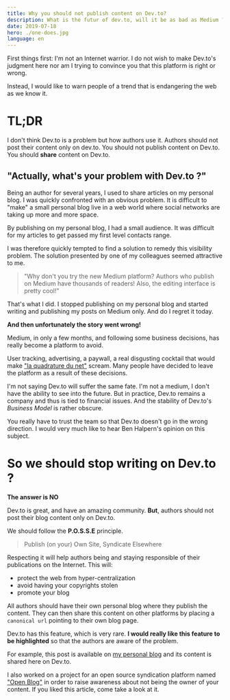 ```yaml
---
title: Why you should not publish content on Dev.to?
description: What is the futur of dev.to, will it be as bad as Medium ? Will it steal your content under a paywall? Should you only publish your content on a third party site.
date: 2019-07-18
hero: ./one-does.jpg
language: en
---
```


First things first: I'm not an Internet warrior. I do not wish to make Dev.to's judgment here nor am I trying to convince you that this platform is right or wrong.

Instead, I would like to warn people of a trend that is endangering the web as we know it.

# TL;DR

I don't think Dev.to is a problem but how authors use it. Authors should not post their content only on dev.to. You should not publish content on Dev.to. You should **share** content on Dev.to.

## "Actually, what's your problem with Dev.to ?"


Being an author for several years, I used to share articles on my personal blog. I was quickly confronted with an obvious problem. It is difficult to "make" a small personal blog live in a web world where social networks are taking up more and more space.

By publishing on my personal blog, I had a small audience. It was difficult for my articles to get passed my first level contacts range.

I was therefore quickly tempted to find a solution to remedy this visibility problem. The solution presented by one of my colleagues seemed attractive to me.

> "Why don't you try the new Medium platform? Authors who publish on Medium have thousands of readers! Also, the editing interface is pretty cool!"


That's what I did. I stopped publishing on my personal blog and started writing and publishing my posts on Medium only. And do I regret it today.

**And then unfortunately the story went wrong!**

Medium, in only a few months, and following some business decisions, has really become a platform to avoid.

User tracking, advertising, a paywall, a real disgusting cocktail that would make ["la quadrature du net"](https://www.laquadrature.net/en/) scream. Many people have decided to leave the platform as a result of these decisions.

I'm not saying Dev.to will suffer the same fate. I'm not a medium, I don't have the ability to see into the future. But in practice, Dev.to remains a company and thus is tied to financial issues. And the stability of Dev.to's _Business Model_ is rather obscure.

You really have to trust the team so that Dev.to doesn't go in the wrong direction. I would very much like to hear Ben Halpern's opinion on this subject.


# So we should stop writing on Dev.to ?

**The answer is NO**

Dev.to is great, and have an amazing community. **But**, authors should not post their blog content only on Dev.to.

We should follow the **P.O.S.S.E** principle.


> Publish (on your) Own Site, Syndicate Elsewhere


Respecting it will help authors being and staying responsible of their publications on the Internet. This will:

- protect the web from hyper-centralization
- avoid having your copyrights stolen
- promote your blog


All authors should have their own personal blog where they publish the content. They can then share this content on other platforms by placing a `canonical url` pointing to their own blog page.

Dev.to has this feature, which is very rare. **I would really like this feature to be highlighted** so that the authors are aware of the problem.

For example, this post is available on [my personal blog](https://slashgear.github.io/posts/stop-dev-to/) and its content is shared here on Dev.to.

I also worked on a project for an open source syndication platform named ["Open Blog"](https://open-blog.dev/) in order to raise awareness about not being the owner of your content. If you liked this article, come take a look at it.